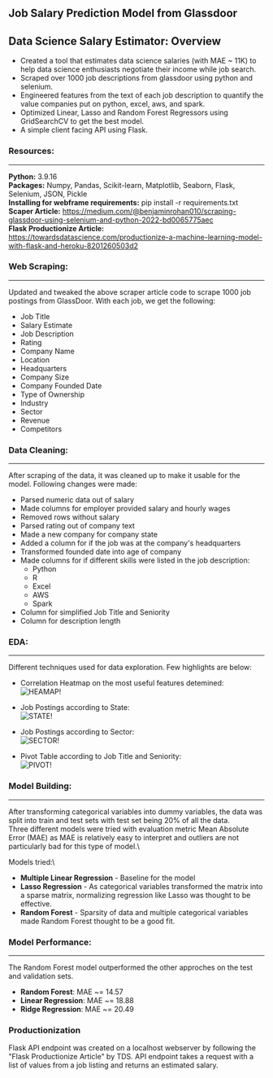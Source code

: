 ## Job Salary Prediction Model from Glassdoor

## Data Science Salary Estimator: Overview

* Created a tool that estimates data science salaries (with MAE ~ 11K) to help data science enthusiasts negotiate their income while job search.
* Scraped over 1000 job descriptions from glassdoor using python and selenium.
* Engineered features from the text of each job description to quantify the value companies put on python, excel, aws, and spark.
* Optimized Linear, Lasso and Random Forest Regressors using GridSearchCV to get the best model.
* A simple client facing API using Flask.

### Resources:
---
**Python:** 3.9.16\
**Packages:** Numpy, Pandas, Scikit-learn, Matplotlib, Seaborn, Flask, Selenium, JSON, Pickle\
**Installing for webframe requirements:** pip install -r requirements.txt\
**Scaper Article:** https://medium.com/@benjaminrohan010/scraping-glassdoor-using-selenium-and-python-2022-bd0065775aec \
**Flask Productionize Article:** https://towardsdatascience.com/productionize-a-machine-learning-model-with-flask-and-heroku-8201260503d2

### Web Scraping:
---
Updated and tweaked the above scraper article code to scrape 1000 job postings from GlassDoor. With each job, we get the following:
* Job Title
* Salary Estimate
* Job Description
* Rating
* Company Name
* Location
* Headquarters
* Company Size
* Company Founded Date
* Type of Ownership
* Industry
* Sector
* Revenue
* Competitors

### Data Cleaning:
---
After scraping of the data, it was cleaned up to make it usable for the model. Following changes were made:
* Parsed numeric data out of salary
* Made columns for employer provided salary and hourly wages
* Removed rows without salary
* Parsed rating out of company text
* Made a new company for company state
* Added a column for if the job was at the company's headquarters
* Transformed founded date into age of company
* Made columns for if different skills were listed in the job description:
    + Python
    + R
    + Excel
    + AWS
    + Spark
* Column for simplified Job Title and Seniority
* Column for description length

### EDA:
---
Different techniques used for data exploration. Few highlights are below:

* Correlation Heatmap on the most useful features detemined:\
![HEAMAP!](heatmap.png)

* Job Postings according to State:\
![STATE!](state.png)

* Job Postings according to Sector:\
![SECTOR!](sector.png)

* Pivot Table according to Job Title and Seniority:\
![PIVOT!](pivot.png)

### Model Building:
---
After transforming categorical variables into dummy variables, the data was split into train and test sets with test set being 20% of all the data.\
Three different models were tried with evaluation metric Mean Absolute Error (MAE) as MAE is relatively easy to interpret and outliers are not particularly bad for this type of model.\

Models tried:\
* **Multiple Linear Regression** - Baseline for the model
* **Lasso Regression** - As categorical variables transformed the matrix into a sparse matrix, normalizing regression like Lasso was thought to be effective.
* **Random Forest** - Sparsity of data and multiple categorical variables made Random Forest thought to be a good fit.

### Model Performance:
---
The Random Forest model outperformed the other approches on the test and validation sets.

* **Random Forest**: MAE ~= 14.57
* **Linear Regression**: MAE ~= 18.88
* **Ridge Regression**: MAE ~= 20.49

### Productionization
Flask API endpoint was created on a localhost webserver by following the "Flask Productionize Article" by TDS. API endpoint takes a request with a list of values from a job listing and returns an estimated salary.









